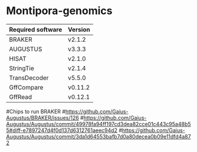 # Montipora-genomics

|Required software|Version|
|---|---|
|BRAKER|v2.1.2|
|AUGUSTUS|v3.3.3|
|HISAT|v2.1.0|
|StringTie|v2.1.4|
|TransDecoder|v5.5.0|
|GffCompare|v0.11.2|
|GffRead|v0.12.1|

#Chips to run BRAKER
#https://github.com/Gaius-Augustus/BRAKER/issues/126
#https://github.com/Gaius-Augustus/Augustus/commit/49978fa94ff197cd3dea82cce01c443c95a48b55#diff-e7897247d4f0d137d6312761aeec94d2
#https://github.com/Gaius-Augustus/Augustus/commit/3da1d64553bafb7d0a80decea0b09e11dfd4a872
